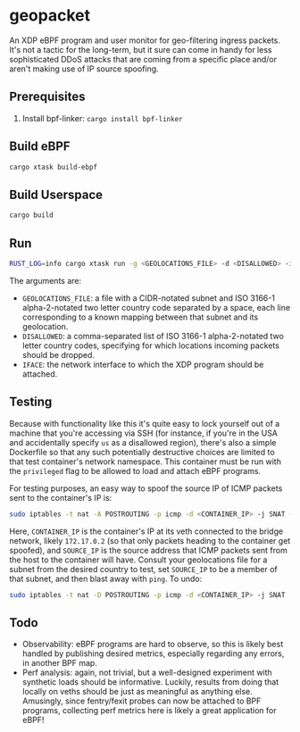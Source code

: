 # geopacket

An XDP eBPF program and user monitor for geo-filtering ingress packets. It's not a tactic for the long-term, but it sure can come in handy for less sophisticated DDoS attacks that are coming from a specific place and/or aren't making use of IP source spoofing.

## Prerequisites

1. Install bpf-linker: `cargo install bpf-linker`

## Build eBPF

```bash
cargo xtask build-ebpf
```

## Build Userspace

```bash
cargo build
```

## Run

```bash
RUST_LOG=info cargo xtask run -g <GEOLOCATIONS_FILE> -d <DISALLOWED> -i <IFACE>
```

The arguments are:
 - `GEOLOCATIONS_FILE`: a file with a CIDR-notated subnet and ISO 3166-1 alpha-2-notated two letter country code separated by a space, each line corresponding to a known mapping between that subnet and its geolocation.
 - `DISALLOWED`: a comma-separated list of ISO 3166-1 alpha-2-notated two letter country codes, specifying for which locations incoming packets should be dropped.
 - `IFACE`: the network interface to which the XDP program should be attached.

## Testing

Because with functionality like this it's quite easy to lock yourself out of a machine that you're accessing via SSH (for instance, if you're in the USA and accidentally specify `us` as a disallowed region), there's also a simple Dockerfile so that any such potentially destructive choices are limited to that test container's network namespace. This container must be run with the `privileged` flag to be allowed to load and attach eBPF programs.

For testing purposes, an easy way to spoof the source IP of ICMP packets sent to the container's IP is:
```bash
sudo iptables -t nat -A POSTROUTING -p icmp -d <CONTAINER_IP> -j SNAT --to-source <SOURCE_IP>
```

Here, `CONTAINER_IP` is the container's IP at its veth connected to the bridge network, likely `172.17.0.2` (so that only packets heading to the container get spoofed), and `SOURCE_IP` is the source address that ICMP packets sent from the host to the container will have. Consult your geolocations file for a subnet from the desired country to test, set `SOURCE_IP` to be a member of that subnet, and then blast away with `ping`. To undo:

```bash
sudo iptables -t nat -D POSTROUTING -p icmp -d <CONTAINER_IP> -j SNAT --to-source <SOURCE_IP>
```

## Todo

 - Observability: eBPF programs are hard to observe, so this is likely best handled by publishing desired metrics, especially regarding any errors, in another BPF map.
 - Perf analysis: again, not trivial, but a well-designed experiment with synthetic loads should be informative. Luckily, results from doing that locally on veths should be just as meaningful as anything else. Amusingly, since fentry/fexit probes can now be attached to BPF programs, collecting perf metrics here is likely a great application for eBPF!
